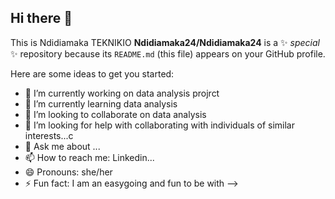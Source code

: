## Hi there 👋

This is Ndidiamaka TEKNIKIO
**Ndidiamaka24/Ndidiamaka24** is a ✨ _special_ ✨ repository because its `README.md` (this file) appears on your GitHub profile.

Here are some ideas to get you started:

- 🔭 I’m currently working on data analysis projrct
- 🌱 I’m currently learning data analysis
- 👯 I’m looking to collaborate on data analysis
- 🤔 I’m looking for help with collaborating with individuals of similar interests...c
- 💬 Ask me about ...
- 📫 How to reach me: Linkedin...
- 😄 Pronouns: she/her
- ⚡ Fun fact: I am an easygoing and fun to be with
-->
